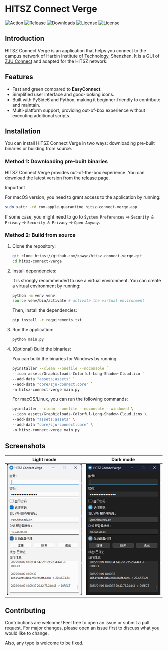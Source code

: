 # HITSZ Connect Verge

![Action](https://github.com/kowyo/hitsz-connect-verge/actions/workflows/release.yml/badge.svg)
![Release](https://img.shields.io/github/v/release/kowyo/hitsz-connect-verge)
![Downloads](https://img.shields.io/github/downloads/kowyo/hitsz-connect-verge/total)
![License](https://img.shields.io/github/license/kowyo/hitsz-connect-verge)
![License](https://img.shields.io/github/stars/kowyo/hitsz-connect-verge)

## Introduction

HITSZ Connect Verge is an application that helps you connect to the campus network of Harbin Institute of Technology, Shenzhen. It is a GUI of [ZJU Connect](https://github.com/Mythologyli/zju-connect) and adapted for the HITSZ network.

## Features

- Fast and green compared to **EasyConnect**.
- Simplified user interface and good-looking icons.
- Built with PySide6 and Python, making it beginner-friendly to contribute and maintain.
- Multi-platform support, providing out-of-box experience without executing additional scripts.

## Installation

You can install HITSZ Connect Verge in two ways: downloading pre-built binaries or building from source.

### Method 1: Downloading pre-built binaries

HITSZ Connect Verge provides out-of-the-box experience. You can download the latest version from the [release page](https://github.com/kowyo/hitsz-connect-verge/releases/latest).

> [!IMPORTANT]
> For macOS version, you need to grant access to the application by running:
>
> ```bash
> sudo xattr -rd com.apple.quarantine hitsz-connect-verge.app
> ```
>
> If some case, you might need to go to `System Preferences` -> 
> `Security & Privacy` -> `Security & Privacy` -> `Open Anyway`.

### Method 2: Build from source

1. Clone the repository:

    ```bash
    git clone https://github.com/kowyo/hitsz-connect-verge.git
    cd hitsz-connect-verge
    ```

2. Install dependencies:

    It is strongly recommended to use a virtual environment. You can create a virtual environment by running:

    ```bash
    python -m venv venv
    source venv/bin/activate # activate the virtual environment
    ```

    Then, install the dependencies:

    ```bash
    pip install -r requirements.txt
    ```

3. Run the application:

    ```bash
    python main.py
    ```

4. (Optional) Build the binaries:

    You can build the binaries for Windows by running:

    ```bash
    pyinstaller --clean --onefile --noconsole `
    --icon assets/Graphicloads-Colorful-Long-Shadow-Cloud.ico `
    --add-data "assets;assets" `
    --add-data "core/zju-connect;core" `
    -n hitsz-connect-verge main.py
    ```

    For macOS/Linux, you can run the following commands:

    ```bash
    pyinstaller --clean --onefile --noconsole --windowed \
    --icon assets/Graphicloads-Colorful-Long-Shadow-Cloud.icns \
    --add-data "assets:assets" \
    --add-data "core/zju-connect:core" \
    -n hitsz-connect-verge main.py
    ```

## Screenshots

<!-- dark mode and light mode -->
|   Light mode   |   Dark mode   |
| ---- | ---- |
|  ![Light](assets/light.png)    | ![Dark](assets/dark.png)  |

## Contributing

Contributions are welcome! Feel free to open an issue or submit a pull request. For major changes, please open an issue first to discuss what you would like to change.

Also, any typo is welcome to be fixed.
